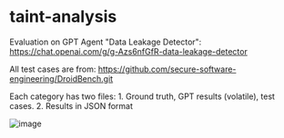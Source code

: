 # taint-analysis
Evaluation on GPT Agent "Data Leakage Detector": https://chat.openai.com/g/g-Azs6nfGfR-data-leakage-detector

All test cases are from: https://github.com/secure-software-engineering/DroidBench.git

Each category has two files:  1. Ground truth, GPT results (volatile), test cases.
                              2. Results in JSON format


![image](https://github.com/har-s-riet/taint-analysis/assets/151479498/c02e7bb6-80bb-4256-9272-78364cc9b9e4)


